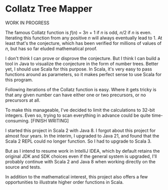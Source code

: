 # Collatz Tree Mapper

WORK IN PROGRESS

The famous Collatz function is *f*(*n*) = 3*n* + 1 if *n* is odd, *n*/2 if *n* 
is even. Iterating this function from any positive *n* will always eventually 
lead to 1. At least that's the conjecture, which has been verified for millions 
of values of *n*, but has so far eluded mathematical proof. 

I don't think I can prove or disprove the conjecture. But I think I can build a 
tool in Java to visualize the conjecture in the form of number trees. Better 
yet, I should use Scala for this purpose. In Scala, it's very easy to pass 
functions around as parameters, so it makes perfect sense to use Scala for this 
program.

Following iterations of the Collatz function is easy. Where it gets tricky is 
that any given number can have either one or two precursors, or no precursors 
at all. 

To make this manageable, I've decided to limit the calculations to 32-bit 
integers. Even so, trying to scan everything in advance could be quite 
time-consuming. [FINISH WRITING] 

I started this project in Scala 2 with Java 8. I forgot about this project for 
almost four years. In the interim, I upgraded to Java 21, and found that the 
Scala 2 REPL could no longer function. So I had to upgrade to Scala 3.

But as I intend to resume work in IntelliJ IDEA, which by default retains the 
original JDK and SDK choices even if the general system is upgraded, I'll 
probably continue with Scala 2 and Java 8 when working directly on the source 
and tests.

In addition to the mathematical interest, this project also offers a few 
opportunities to illustrate higher order functions in Scala.
